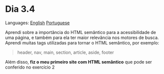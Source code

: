 # Dia 3.4

Languages: [English](https://github.com/mayusatori/trybe-exercises/blob/main/exercises/B3/3.4/README.en.md#day-34) [Portuguese](https://github.com/mayusatori/trybe-exercises/tree/main/exercises/B3/3.4#dia-34)

Aprendi sobre a importância do HTML semântico para a acessibilidade de uma página, e também para ela ter maior relevância nos motores de busca.
Aprendi muitas tags utilizadas para tornar o HTML semântico, por exemplo:
> header, nav, main, section, article, aside, footer 

Além disso, **fiz o meu primeiro site com HTML semântico** que pode ser conferido no exercício 2

